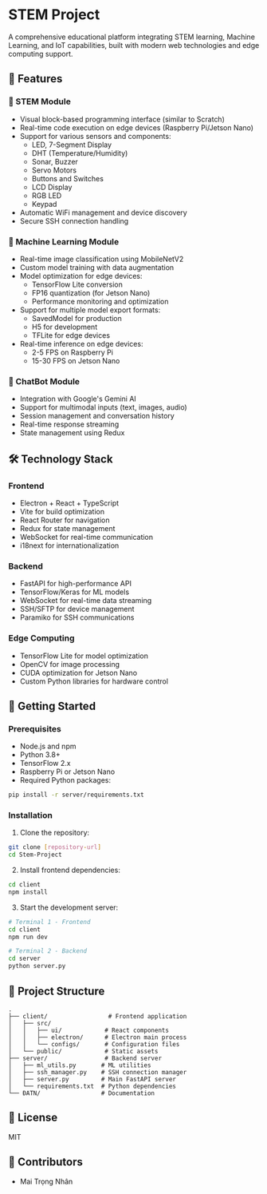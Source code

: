 # STEM Project

A comprehensive educational platform integrating STEM learning, Machine Learning, and IoT capabilities, built with modern web technologies and edge computing support.

## 🌟 Features

### 🔧 STEM Module

- Visual block-based programming interface (similar to Scratch)
- Real-time code execution on edge devices (Raspberry Pi/Jetson Nano)
- Support for various sensors and components:
  - LED, 7-Segment Display
  - DHT (Temperature/Humidity)
  - Sonar, Buzzer
  - Servo Motors
  - Buttons and Switches
  - LCD Display
  - RGB LED
  - Keypad
- Automatic WiFi management and device discovery
- Secure SSH connection handling

### 🤖 Machine Learning Module

- Real-time image classification using MobileNetV2
- Custom model training with data augmentation
- Model optimization for edge devices:
  - TensorFlow Lite conversion
  - FP16 quantization (for Jetson Nano)
  - Performance monitoring and optimization
- Support for multiple model export formats:
  - SavedModel for production
  - H5 for development
  - TFLite for edge devices
- Real-time inference on edge devices:
  - 2-5 FPS on Raspberry Pi
  - 15-30 FPS on Jetson Nano

### 💬 ChatBot Module

- Integration with Google's Gemini AI
- Support for multimodal inputs (text, images, audio)
- Session management and conversation history
- Real-time response streaming
- State management using Redux

## 🛠 Technology Stack

### Frontend

- Electron + React + TypeScript
- Vite for build optimization
- React Router for navigation
- Redux for state management
- WebSocket for real-time communication
- i18next for internationalization

### Backend

- FastAPI for high-performance API
- TensorFlow/Keras for ML models
- WebSocket for real-time data streaming
- SSH/SFTP for device management
- Paramiko for SSH communications

### Edge Computing

- TensorFlow Lite for model optimization
- OpenCV for image processing
- CUDA optimization for Jetson Nano
- Custom Python libraries for hardware control

## 🚀 Getting Started

### Prerequisites

- Node.js and npm
- Python 3.8+
- TensorFlow 2.x
- Raspberry Pi or Jetson Nano
- Required Python packages:

```bash
pip install -r server/requirements.txt
```

### Installation

1. Clone the repository:

```bash
git clone [repository-url]
cd Stem-Project
```

2. Install frontend dependencies:

```bash
cd client
npm install
```

3. Start the development server:

```bash
# Terminal 1 - Frontend
cd client
npm run dev

# Terminal 2 - Backend
cd server
python server.py
```

## 📁 Project Structure

```
.
├── client/                 # Frontend application
│   ├── src/
│   │   ├── ui/            # React components
│   │   ├── electron/      # Electron main process
│   │   └── configs/       # Configuration files
│   └── public/            # Static assets
├── server/                # Backend server
│   ├── ml_utils.py       # ML utilities
│   ├── ssh_manager.py    # SSH connection manager
│   ├── server.py         # Main FastAPI server
│   └── requirements.txt  # Python dependencies
└── ĐATN/                 # Documentation
```

## 📝 License

MIT

## 👥 Contributors

- Mai Trọng Nhân
